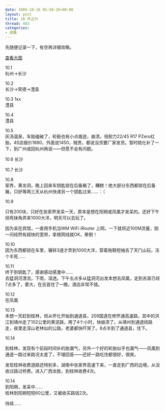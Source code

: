 ```yaml
---
date: 2009-10-16 05:50:28+00:00
layout: post
title: 10 月之行
thread: 483
categories:
- 游集
---
```


先随便记录一下，有空再详细攻略。  
<!-- more -->  
  
  
[查看大图](http://ditu.google.cn/maps?f=q&source=embed&hl=zh-CN&geocode=&q=from:%E6%9D%AD%E5%B7%9E%E5%B8%82+to:%E9%95%BF%E6%B2%99%E5%B8%82+to:%E6%BE%A7%E5%8E%BF+to:%E9%95%BF%E6%B2%99%E5%B8%82+to:%E5%BC%A0%E5%AE%B6%E7%95%8C%E5%B8%82+to:%E7%8C%9B%E6%B4%9E%E6%B2%B3%E5%81%9C%E8%BD%A6%E5%9C%BA+to:%E5%90%89%E9%A6%96%E5%B8%82+to:%E5%87%A4%E5%87%B0%E5%8E%BF+to:26.492699,109.909973+to:%E9%80%9A%E9%81%93%E5%8E%BF+to:%E6%A1%82%E6%9E%97%E5%B8%82+to:%E9%98%B3%E6%9C%94%E5%8E%BF+to:%E5%B9%BF%E5%B7%9E%E5%B8%82+to:%E5%AE%9A%E5%8D%97%E5%8E%BF+to:%E6%9D%AD%E5%B7%9E%E5%B8%82&sll=27.527758,114.873047&sspn=16.267487,28.54248&brcurrent=3,0x31508e64e5c642c1:0x951daa7c349f366f,0%3B5,0,0&ie=UTF8&ll=26.450902,114.829102&spn=9.827153,10.986328&z=6)  
  
  


  
10.1  
杭州->长沙  


  


  
10.2  
长沙->常德->澧县  


  


  
10.3 1xx  
澧县  


  


  
10.4  
澧县  


  


  
10.5  
灰汤温泉，车胎磕破了，轮毂也有小点痕迹，崩溃。倍耐力22/45 R17 PZero红胎，4S店报价1880，外面说1450，贼贵，都说没货要厂家发货。暂时硫化补了一下，到广州或回杭州再说——但愿不会有问题。  


  


  
10.6 长沙  


  


  
10.7 长沙  


  


  
10.8  
家界，黄龙洞，晚上回来车钥匙锁在后备箱了，糟糕！绝大部分东西都锁在后备箱，只好等两三天从杭州快递另一个钥匙过来……：（  


  


  
10.9  
  
只有200块，只好在张家界发呆一天，原本是想在阳朔或凤凰才发呆的。还好下午拐弯抹角弄来1000大洋，明天可以去玩了。  
  
因为呆在宾馆，一直用手机当WM WiFi iRouter 上网，一下就将近100M流量，刚一问经然有超快的宽带，拿根网线就OK，晕倒！  
  


  
  


  
10.10  
因为东西都锁在车里，辗转3道才弄到1000大洋，穿着拖鞋短袖去了天门山玩，冻个半死……  


  
  


  
10.11  
终于到钥匙了，感谢感动感激中……  
去猛洞河漂流，下雨，湿透。下午五点多从猛洞河出发本想去凤凰，走到吉首已经7点多了，雾大，在吉首住了一晚，酒店非常不错。  


  
  


  
10.12  
在凤凰  


  
  


  
10.13  
本想一天赶到桂林，但从怀化开始到通道县，209国道在修怀通高速路，其中的洪江到靖州走了102公里的黄泥路，用了4个小时，快崩溃了。从靖州到通道绕路走，夜里走深山老林似的公路，老婆都快吓哭了。8点半到了通道县，住下。  


  
  


  
10.14  
  
到桂林，发现有个前段时间补的胎漏气，另外一个好的轮胎似乎也漏气——凤凰到通道一路过来路况太差了，不堪回首——还好一路吃住都很好，很爽。  
  
发现桂林收费道路还特别多，湖南中张家界高速下来，一直走到广西的边境，从没收过路过桥费。进入广西龙胜，到桂林收费4次。  


  
  


  
10.14  
到阳朔，发呆中……  
桂林到阳朔短短60公里，又被收买路钱2次。  


  
  
待续……
